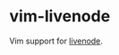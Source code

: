 # vim-livenode
Vim support for [livenode][livenode].

[livenode]: https://github.com/mishoo/livenode/
